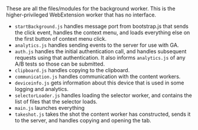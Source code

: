 These are all the files/modules for the background worker.  This is the higher-privileged WebExtension worker that has no interface.

- `startBackground.js` handles message port from bootstrap.js that sends the click event, handles the context menu, and loads everything else on the first button of context menu click.
- `analytics.js` handles sending events to the server for use with GA.
- `auth.js` handles the initial authentication call, and handles subsequent requests using that authentication.  It also informs `analytics.js` of any A/B tests so those can be submitted.
- `clipboard.js` handles copying to the clipboard.
- `communication.js` handles communication with the content workers.
- `deviceinfo.js` gets information about this device that is used in some logging and analytics.
- `selectorLoader.js` handles loading the selector worker, and contains the list of files that the selector loads.
- `main.js` launches everything
- `takeshot.js` takes the shot the content worker has constructed, sends it to the server, and handles copying and opening the tab.
